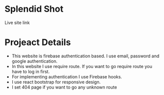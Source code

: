 # Splendid Shot

Live site link 

# Projeact Details
* This website is firebase authentication based. I use email, password and google authentication.
* In this website I use require route. If you want to go require route you have to log in first.
* For implementing authentication I use Firebase hooks.
* I use react bootstrap for responsive design.
* I set 404 page if you want to go any unknown route
